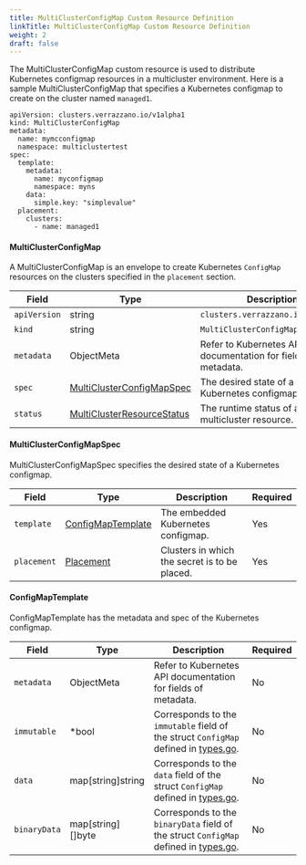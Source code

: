 ```yaml
---
title: MultiClusterConfigMap Custom Resource Definition
linkTitle: MultiClusterConfigMap Custom Resource Definition
weight: 2
draft: false
---
```

The MultiClusterConfigMap custom resource is used to distribute Kubernetes configmap resources in a multicluster environment.  Here is a sample MultiClusterConfigMap that specifies a Kubernetes configmap to create on the cluster named `managed1`.

```
apiVersion: clusters.verrazzano.io/v1alpha1
kind: MultiClusterConfigMap
metadata:
  name: mymcconfigmap
  namespace: multiclustertest
spec:
  template:
    metadata:
      name: myconfigmap
      namespace: myns
    data:
      simple.key: "simplevalue"
  placement:
    clusters:
      - name: managed1
```

#### MultiClusterConfigMap
A MultiClusterConfigMap is an envelope to create Kubernetes `ConfigMap` resources on the clusters specified in the `placement` section.

| Field | Type | Description | Required
| --- | --- | --- | --- |
| `apiVersion` | string | `clusters.verrazzano.io/v1alpha1` | Yes |
| `kind` | string | `MultiClusterConfigMap` |  Yes |
| `metadata` | ObjectMeta | Refer to Kubernetes API documentation for fields of metadata. |  Yes |
| `spec` |  [MultiClusterConfigMapSpec](#multiclusterconfigmapspec) | The desired state of a Kubernetes configmap. |  Yes |
| `status` | [MultiClusterResourceStatus](../multiclusterresourcestatus) | The runtime status of a multicluster resource. | No |

#### MultiClusterConfigMapSpec
MultiClusterConfigMapSpec specifies the desired state of a Kubernetes configmap.

| Field | Type | Description | Required
| --- | --- | --- | --- |
| `template` | [ConfigMapTemplate](#configmaptemplate) | The embedded Kubernetes configmap. | Yes |
| `placement` | [Placement](../placement) | Clusters in which the secret is to be placed. | Yes |

#### ConfigMapTemplate
ConfigMapTemplate has the metadata and spec of the Kubernetes configmap.

| Field | Type | Description | Required
| --- | --- | --- | --- |
| `metadata` | ObjectMeta | Refer to Kubernetes API documentation for fields of metadata. |  No |
| `immutable` | *bool | Corresponds to the `immutable` field of the struct `ConfigMap` defined in [types.go](https://github.com/kubernetes/api/blob/master/core/v1/types.go). | No |
| `data` | map[string]string | Corresponds to the `data` field of the struct `ConfigMap` defined in [types.go](https://github.com/kubernetes/api/blob/master/core/v1/types.go). | No |
| `binaryData` | map[string][]byte | Corresponds to the `binaryData` field of the struct `ConfigMap`  defined in [types.go](https://github.com/kubernetes/api/blob/master/core/v1/types.go). | No |

